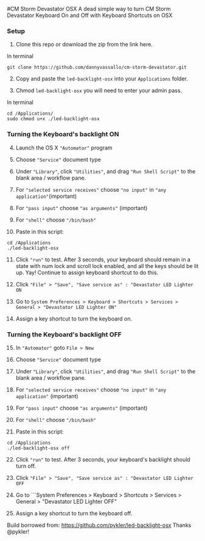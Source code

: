 #CM Storm Devastator OSX
A dead simple way to turn CM Storm Devastator Keyboard On and Off with Keyboard Shortcuts on OSX

### Setup

1) Clone this repo or download the zip from the link here.

In terminal
```shell
git clone https://github.com/dannyvassallo/cm-storm-devastator.git
```

2) Copy and paste the ```led-backlight-osx``` into your ```Applications``` folder.

3) Chmod ```led-backlight-osx``` you will need to enter your admin pass.

In terminal
```shell
cd /Applications/
sudo chmod u+x ./led-backlight-osx
```
### Turning the Keyboard's backlight ON

4) Launch the OS X ```"Automator"``` program

5) Choose ```"Service"``` document type

6) Under ```"Library"```, click ```"Utilities"```, and drag ```"Run Shell Script"``` to the blank area / workflow pane.

7) For ```"selected service receives"``` choose ```"no input"``` in ```"any application"```(important)

8) For ```"pass input"``` choose ```"as arguments"``` (important)

9) For ```"shell"``` choose ```"/bin/bash"```

10) Paste in this script:

```
cd /Applications
./led-backlight-osx
```

11) Click ```"run"``` to test. After 3 seconds, your keyboard should remain in a state with num lock and scroll lock enabled, and all the keys should be lit up. Yay! Continue to assign keyboard shortcut to do this.

12) Click ```"File" > "Save", "Save service as" : "Devastator LED Lighter ON```

13) Go to ```System Preferences > Keyboard > Shortcuts > Services > General > "Devastator LED Lighter ON"```

14) Assign a key shortcut to turn the keyboard on.


### Turning the Keyboard's backlight OFF


15) In ```"Automator"``` goto ```File > New```

16) Choose ```"Service"``` document type

17) Under ```"Library"```, click ```"Utilities"```, and drag ```"Run Shell Script"``` to the blank area / workflow pane.

18) For ```"selected service receives"``` choose ```"no input"``` in ```"any application"``` (important)

19) For ```"pass input"``` choose ```"as arguments"``` (important)

20) For ```"shell"``` choose ```"/bin/bash"```

21) Paste in this script:

```shell
cd /Applications
./led-backlight-osx off
```

22) Click ```"run"``` to test. After 3 seconds, your keyboard's backlight should turn off.

23) Click ```"File" > "Save", "Save service as" : "Devastator LED Lighter OFF```

24) Go to ```System Preferences > Keyboard > Shortcuts > Services > General > "Devastator LED Lighter OFF"

25) Assign a key shortcut to turn the keyboard off.


Build borrowed from: https://github.com/pykler/led-backlight-osx
Thanks @pykler!
